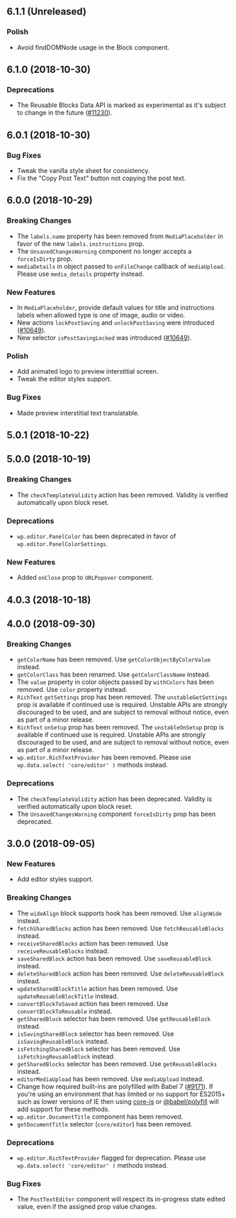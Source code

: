 ## 6.1.1 (Unreleased)

### Polish

- Avoid findDOMNode usage in the Block component.

## 6.1.0 (2018-10-30)

### Deprecations

- The Reusable Blocks Data API is marked as experimental as it's subject to change in the future ([#11230](https://github.com/WordPress/gutenberg/pull/11230)).

## 6.0.1 (2018-10-30)

### Bug Fixes

- Tweak the vanilla style sheet for consistency.
- Fix the "Copy Post Text" button not copying the post text.

## 6.0.0 (2018-10-29)

### Breaking Changes

- The `labels.name` property has been removed from `MediaPlaceholder` in favor of the new `labels.instructions` prop.
- The `UnsavedChangesWarning` component no longer accepts a `forceIsDirty` prop.
- `mediaDetails` in object passed to `onFileChange` callback of `mediaUpload`. Please use `media_details` property instead.

### New Features

- In `MediaPlaceholder`, provide default values for title and instructions labels when allowed type is one of image, audio or video.
- New actions `lockPostSaving` and `unlockPostSaving` were introduced ([#10649](https://github.com/WordPress/gutenberg/pull/10649)).
- New selector `isPostSavingLocked` was introduced ([#10649](https://github.com/WordPress/gutenberg/pull/10649)).

### Polish

- Add animated logo to preview interstitial screen.
- Tweak the editor styles support.

### Bug Fixes

- Made preview interstitial text translatable.

## 5.0.1 (2018-10-22)

## 5.0.0 (2018-10-19)

### Breaking Changes

- The `checkTemplateValidity` action has been removed. Validity is verified automatically upon block reset.

### Deprecations

- `wp.editor.PanelColor` has been deprecated in favor of `wp.editor.PanelColorSettings`.

### New Features

- Added `onClose` prop to `URLPopover` component.

## 4.0.3 (2018-10-18)

## 4.0.0 (2018-09-30)

### Breaking Changes

- `getColorName` has been removed. Use `getColorObjectByColorValue` instead.
- `getColorClass` has been renamed. Use `getColorClassName` instead.
- The `value` property in color objects passed by `withColors` has been removed. Use `color` property instead.
- `RichText` `getSettings` prop has been removed. The `unstableGetSettings` prop is available if continued use is required. Unstable APIs are strongly discouraged to be used, and are subject to removal without notice, even as part of a minor release.
- `RichText` `onSetup` prop has been removed. The `unstableOnSetup` prop is available if continued use is required. Unstable APIs are strongly discouraged to be used, and are subject to removal without notice, even as part of a minor release.
- `wp.editor.RichTextProvider` has been removed. Please use `wp.data.select( 'core/editor' )` methods instead.

### Deprecations

- The `checkTemplateValidity` action has been deprecated. Validity is verified automatically upon block reset.
- The `UnsavedChangesWarning` component `forceIsDirty` prop has been deprecated.

## 3.0.0 (2018-09-05)

### New Features

- Add editor styles support.

### Breaking Changes

- The `wideAlign` block supports hook has been removed. Use `alignWide` instead.
- `fetchSharedBlocks` action has been removed. Use `fetchReusableBlocks` instead.
- `receiveSharedBlocks` action has been removed. Use `receiveReusableBlocks` instead.
- `saveSharedBlock` action has been removed. Use `saveReusableBlock` instead.
- `deleteSharedBlock` action has been removed. Use `deleteReusableBlock` instead.
- `updateSharedBlockTitle` action has been removed. Use `updateReusableBlockTitle` instead.
- `convertBlockToSaved` action has been removed. Use `convertBlockToReusable` instead.
- `getSharedBlock` selector has been removed. Use `getReusableBlock` instead.
- `isSavingSharedBlock` selector has been removed. Use `isSavingReusableBlock` instead.
- `isFetchingSharedBlock` selector has been removed. Use `isFetchingReusableBlock` instead.
- `getSharedBlocks` selector has been removed. Use `getReusableBlocks` instead.
- `editorMediaUpload` has been removed. Use `mediaUpload` instead.
- Change how required built-ins are polyfilled with Babel 7 ([#9171](https://github.com/WordPress/gutenberg/pull/9171)). If you're using an environment that has limited or no support for ES2015+ such as lower versions of IE then using [core-js](https://github.com/zloirock/core-js) or [@babel/polyfill](https://babeljs.io/docs/en/next/babel-polyfill) will add support for these methods.
- `wp.editor.DocumentTitle` component has been removed.
- `getDocumentTitle` selector (`core/editor`) has been removed.

### Deprecations

- `wp.editor.RichTextProvider` flagged for deprecation. Please use `wp.data.select( 'core/editor' )` methods instead.

### Bug Fixes

- The `PostTextEditor` component will respect its in-progress state edited value, even if the assigned prop value changes.

